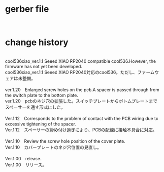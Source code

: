 # gerber file 
<br>

# change history


<br>
cool536xiao_ver.1.1 Seeed XIAO RP2040 compatible cool536.However, the firmware has not yet been developed.
<br>
cool536xiao_ver.1.1 Seeed XIAO RP2040対応のcool536。ただし、ファームウェアは未整備。
<br><br>
ver.1.20　Enlarged screw holes on the pcb.A spacer is passed through from the switch plate to the bottom plate.
<br>
ver.1.20　pcbのネジ穴の拡張した。スイッチプレートからボトムプレートまでスペーサーを通す形式にした。
<br><br>
Ver.1.12　Corresponds to the problem of contact with the PCB wiring due to excessive tightening of the spacer.
<br>
Ver.1.12　スペーサーの締め付け過ぎにより、PCBの配線に接触不具合に対応。
<br><br>
Ver.1.10　Review the screw hole position of the cover plate.
<br>
Ver.1.10　カバープレートのネジ穴位置の見直し。
<br><br>
Ver.1.00　release.
<br>
Ver.1.00　リリース。
<br><br>
